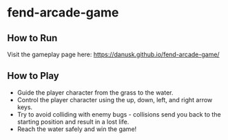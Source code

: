 fend-arcade-game
===============================

## How to Run
Visit the gameplay page here: https://danusk.github.io/fend-arcade-game/

## How to Play
* Guide the player character from the grass to the water.
* Control the player character using the up, down, left, and right arrow keys. 
* Try to avoid colliding with enemy bugs - collisions send you back to the starting position and result in a lost life. 
* Reach the water safely and win the game!
